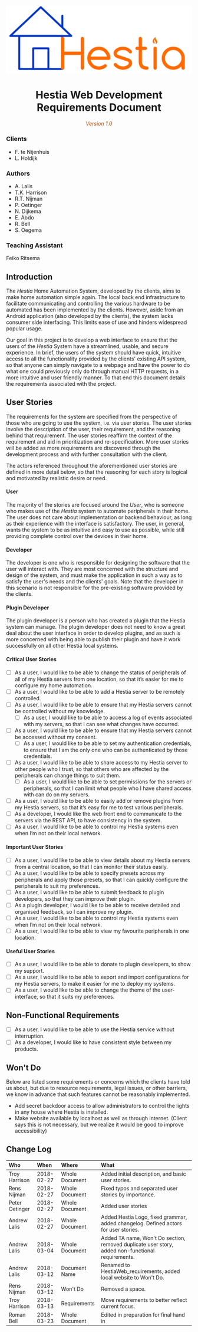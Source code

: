<center>
	<!-- Title image and text. -->
	<img src="images/hestiaLogo.png"/>
	<h1>Hestia Web Development Requirements Document</h1>
	<span style="font-style: italic; color: #b34700">Version 1.0</span>
</center>

### Clients
- F. te Nijenhuis
- L. Holdijk

### Authors
* A. Lalis
* T.K. Harrison
* R.T. Nijman
* P. Oetinger
* N. Dijkema
* E. Abdo
* R. Bell
* S. Oegema

### Teaching Assistant
Feiko Ritsema

## Introduction
The *Hestia* Home Automation System, developed by the clients, aims to make home automation simple again. The local back end infrastructure to facilitate communicating and controlling the various hardware to be automated has been implemented by the clients. However, aside from an Android application (also developed by the clients), the system lacks consumer side interfacing. This limits ease of use and hinders widespread popular usage. 

Our goal in this project is to develop a web interface to ensure that the users of the *Hestia* System have a streamlined, usable, and secure experience. In brief, the users of the system should have quick, intuitive access to all the functionality provided by the clients' existing API system, so that anyone can simply navigate to a webpage and have the power to do what one could previously only do through manual HTTP requests, in a more intuitive and user friendly manner. To that end this document details the requirements associated with the project.


## User Stories

The requirements for the system are specified from the perspective of those who are going to use the system, i.e. via user stories. The user stories involve the description of the user, their requirement, and the reasoning behind that requirement. The user stories reaffirm the context of the requirement and aid in prioritization and re-specification. More user stories will be added as more requirements are discovered through the development process and with further consultation with the client.

The actors referenced throughout the aforementioned user stories are defined in more detail below, so that the reasoning for each story is logical and motivated by realistic desire or need.

#### User
The majority of the stories are focused around the *User*, who is someone who makes use of the *Hestia* system to automate peripherals in their home. The user does not care about implementation or backend behaviour, as long as their experience with the interface is satisfactory. The user, in general, wants the system to be as intuitive and easy to use as possible, while still providing complete control over the devices in their home.

#### Developer
The developer is one who is responsible for designing the software that the user will interact with. They are most concerned with the structure and design of the system, and must make the application in such a way as to satisfy the user's needs and the clients' goals. Note that the developer in this scenario is not responsible for the pre-existing software provided by the clients.

#### Plugin Developer
The plugin developer is a person who has created a plugin that the Hestia system can manage. The plugin developer does not need to know a great deal about the user interface in order to develop plugins, and as such is more concerned with being able to publish their plugin and have it work successfully on all other Hestia local systems.

#### Critical User Stories
- [ ] As a user, I would like to be able to change the status of peripherals of all of my Hestia servers from one location, so that it’s easier for me to configure my home automation.
- [ ] As a user, I would like to be able to add a Hestia server to be remotely controlled.
- [ ] As a user, I would like to be able to ensure that my Hestia servers cannot be controlled without my knowledge.
  - [ ] As a user, I would like to be able to access a log of events associated with my servers, so that I can see what changes have occurred.
- [ ] As a user, I would like to be able to ensure that my Hestia servers cannot be accessed without my consent.
  - [ ] As a user, I would like to be able to set my authentication credentials, to ensure that I am the only one who can be authenticated by those credentials.
- [ ] As a user, I would like to be able to share access to my Hestia server to other people who I trust, so that others who are affected by the peripherals can change things to suit them.
  - [ ] As a user, I would like to be able to set permissions for the servers or peripherals, so that I can limit what people who I have shared access with can do on my servers.
- [ ] As a user, I would like to be able to easily add or remove plugins from my Hestia servers, so that it’s easy for me to test various peripherals.
- [ ] As a developer, I would like the web front end to communicate to the servers via the REST API, to have consistency in the system.
- [ ] As a user, I would like to be able to control my Hestia systems even when I’m not on their local network.

#### Important User Stories
- [ ] As a user, I would like to be able to view details about my Hestia servers from a central location, so that I can monitor their status easily.
- [ ] As a user, I would like to be able to specify presets across my peripherals and apply those presets, so that I can quickly configure the peripherals to suit my preferences.
- [ ] As a user, I would like to be able to submit feedback to plugin developers, so that they can improve their plugin.
- [ ] As a plugin developer, I would like to be able to receive detailed and organised feedback, so I can improve my plugin.
- [ ] As a user, I would like to be able to control my Hestia systems even when I’m not on their local network.
- [ ] As a user, I would like to be able to view my favourite peripherals in one location.

#### Useful User Stories
- [ ] As a user, I would like to be able to donate to plugin developers, to show my support.
- [ ] As a user, I would like to be able to export and import configurations for my Hestia servers, to make it easier for me to deploy my systems.
- [ ] As a user, I would like to be able to change the theme of the user-interface, so that it suits my preferences.

## Non-Functional Requirements
- [ ] As a user, I would like to be able to use the Hestia service without interruption.
- [ ] As a developer, I would like to have consistent style between my products.

## Won't Do
Below are listed some requirements or concerns which the clients have told us about, but due to resource requirements, legal issues, or other barriers, we know in advance that such features cannot be reasonably implemented.

* Add secret backdoor access to allow administrators to control the lights in any house where Hestia is installed.
* Make website available by localhost as well as through internet. (Client says this is not necessary, but we realize it would be good to improve accessibility)

## Change Log

| Who            |       When | Where          | What                                                                                              |
| :---           |       :--- | :---           | :---                                                                                              |
| Troy Harrison  | 2018-02-27 | Whole Document | Added initial description, and basic user stories.                                                |
| Rens Nijman    | 2018-02-27 | Whole Document | Fixed typos and separated user stories by importance.                                             |
| Peter Oetinger | 2018-02-27 | Whole Document | Added user stories                                                                                |
| Andrew Lalis   | 2018-02-27 | Whole Document | Added Hestia Logo, fixed grammar, added changelog. Defined actors for user stories.               |
| Andrew Lalis   | 2018-03-04 | Whole Document | Added TA name, Won't Do section, removed duplicate user story, added non-functional requirements. |
| Andrew Lalis   | 2018-03-12 | Document Name  | Renamed to HestiaWeb_requirements, added local website to Won't Do.                               |
| Rens Nijman    | 2018-03-12 | Won't Do       | Removed a space.                                                                                  |
| Troy Harrison  | 2018-03-13 | Requirements   | Move requirements to better reflect current focus.                                                |
| Roman Bell     | 2018-03-23 | Whole Document | Edited in preparation for final hand in                                                           |
